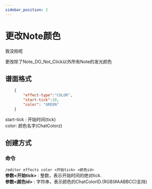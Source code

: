 ```yaml
---
sidebar_position: 2
---
```


# 更改Note颜色

我没拍呢

更改除了Note_DO_Not_Click以外所有Note的发光颜色

## 谱面格式
```json
    {
        "effect-type":"COLOR",
        "start-tick":10,
        "color": "GREEN"
    }
```
start-tick : 开始时间(tick)  
color: 颜色名字(ChatColorz)

## 创建方式

### 命令

`/editor effects color <开始tick> <颜色id>`  
**参数&lt;开始tick>** : 整数，表示开始时间的绝对tick.  
**参数&lt;颜色id>** : 字符串，表示颜色的ChatColorID.(RGB(#AABBCC)支持)